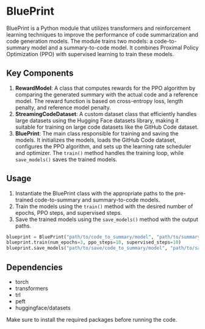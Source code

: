 # BluePrint

BluePrint is a Python module that utilizes transformers and reinforcement learning techniques to improve the performance of code summarization and code generation models. The module trains two models: a code-to-summary model and a summary-to-code model. It combines Proximal Policy Optimization (PPO) with supervised learning to train these models.

## Key Components

1. **RewardModel**: A class that computes rewards for the PPO algorithm by comparing the generated summary with the actual code and a reference model. The reward function is based on cross-entropy loss, length penalty, and reference model penalty.
2. **StreamingCodeDataset**: A custom dataset class that efficiently handles large datasets using the Hugging Face datasets library, making it suitable for training on large code datasets like the GitHub Code dataset.
3. **BluePrint**: The main class responsible for training and saving the models. It initializes the models, loads the GitHub Code dataset, configures the PPO algorithm, and sets up the learning rate scheduler and optimizer. The `train()` method handles the training loop, while `save_models()` saves the trained models.

## Usage

1. Instantiate the BluePrint class with the appropriate paths to the pre-trained code-to-summary and summary-to-code models.
2. Train the models using the `train()` method with the desired number of epochs, PPO steps, and supervised steps.
3. Save the trained models using the `save_models()` method with the output paths.

```python
blueprint = BluePrint("path/to/code_to_summary/model", "path/to/summary_to_code/model")
blueprint.train(num_epochs=3, ppo_steps=10, supervised_steps=10)
blueprint.save_models("path/to/save/code_to_summary/model", "path/to/save/summary_to_code/model")
```

## Dependencies

- torch
- transformers
- trl
- peft
- huggingface/datasets

Make sure to install the required packages before running the code.
